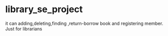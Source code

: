 # library_se_project
it can adding,deleting,finding ,return-borrow book and registering member. Just for librarians 
